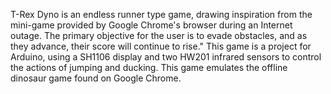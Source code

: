 T-Rex Dyno is an endless runner type game, drawing inspiration from the mini-game provided by Google Chrome's browser during an Internet outage. The primary objective for the user is to evade obstacles, and as they advance, their score will continue to rise."
This game is a project for Arduino, using a SH1106 display and two HW201 infrared sensors to control the actions of jumping and ducking. This game emulates the offline dinosaur game found on Google Chrome. 
